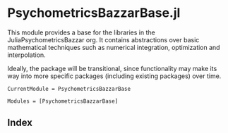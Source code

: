 # PsychometricsBazzarBase.jl
This module provides a base for the libraries in the JuliaPsychometricsBazzar
org. It contains abstractions over basic mathematical techniques such as
numerical integration, optimization and interpolation.

Ideally, the package will be transitional, since functionality may make its way
into more specific packages (including existing packages) over time.

```@meta
CurrentModule = PsychometricsBazzarBase
```

```@autodocs
Modules = [PsychometricsBazzarBase]
```

## Index
```@index
```

